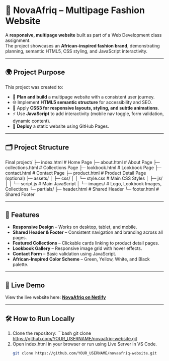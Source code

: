# 🌿 NovaAfriq – Multipage Fashion Website

A **responsive, multipage website** built as part of a Web Development class assignment.  
The project showcases an **African-inspired fashion brand**, demonstrating planning, semantic HTML5, CSS styling, and JavaScript interactivity.

---

## 🌍 Project Purpose

This project was created to:

- 📝 **Plan and build** a multipage website with a consistent user journey.  
- 🌐 Implement **HTML5 semantic structure** for accessibility and SEO.  
- 🎨 Apply **CSS3 for responsive layouts, styling, and subtle animations**.  
- ⚡ Use **JavaScript** to add interactivity (mobile nav toggle, form validation, dynamic content).  
- 🚀 **Deploy** a static website using GitHub Pages.  

---

## 🗂 Project Structure
Final project/
├─ index.html # Home Page
├─ about.html # About Page
├─ collections.html # Collections Page
├─ lookbook.html # Lookbook Page
├─ contact.html # Contact Page
├─ product.html # Product Detail Page (optional)
├─ assets/
│ ├─ css/
│ │ └─ style.css # Main CSS Styles
│ ├─ js/
│ │ └─ script.js # Main JavaScript
│ └─ images/ # Logo, Lookbook Images, Collections
└─ partials/
├─ header.html # Shared Header
└─ footer.html # Shared Footer

---

## 🎨 Features

- **Responsive Design** – Works on desktop, tablet, and mobile.  
- **Shared Header & Footer** – Consistent navigation and branding across all pages.  
- **Featured Collections** – Clickable cards linking to product detail pages.  
- **Lookbook Gallery** – Responsive image grid with hover effects.  
- **Contact Form** – Basic validation using JavaScript.  
- **African-Inspired Color Scheme** – Green, Yellow, White, and Black palette.  

---

## 🚀 Live Demo

View the live website here: 
[**NovaAfriq on Netlify**]( https://quiet-moxie-7f6e01.netlify.app/)

---

## 🛠 How to Run Locally

1. Clone the repository:  ```bash
   git clone https://github.com/YOUR_USERNAME/novaafriq-website.git
2. Open index.html in your browser or run using Live Server in VS Code.
   ```bash
   git clone https://github.com/YOUR_USERNAME/novaafriq-website.git
